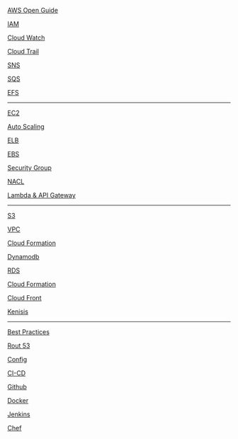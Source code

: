 [AWS Open Guide](https://github.com/open-guides/og-aws)

[IAM](/AWS/AWS%20MD%20files/IAM.md) 

[Cloud Watch](/AWS/AWS%20MD%20files/CloudWatch.md)

[Cloud Trail](/AWS/AWS%20MD%20files/CloudTrail.md)

[SNS](/AWS/AWS%20MD%20files/SNS.md)

[SQS](/AWS/AWS%20MD%20files/SQS.md)

[EFS](/AWS/AWS%20MD%20files/EFS.md)

***



[EC2](/AWS/AWS%20MD%20files/EC2.md)

[Auto Scaling](/AWS/AWS%20MD%20files/AutoScaling.md)

[ELB](/AWS/AWS%20MD%20files/ELB.md)

[EBS](/AWS/AWS%20MD%20files/EBS.md)

[Security Group](/AWS/AWS%20MD%20files/SecurityGroup.md)

[NACL](/AWS/AWS%20MD%20files/NACL.md)

[Lambda & API Gateway](/AWS/AWS%20MD%20files/Lambda.md)

***
[S3](/AWS/AWS%20MD%20files/S3.md)

[VPC](/AWS/AWS%20MD%20files/VPC.md)

[Cloud Formation](/AWS/AWS%20MD%20files/CloudFormation.md)

[Dynamodb](/AWS/AWS%20MD%20files/Dynamodb.md)

[RDS]()

[Cloud Formation]()

[Cloud Front]()

[Kenisis]()




***
[Best Practices]()

[Rout 53]()

[Config]()

[CI-CD]()

[Github]()

[Docker]()

[Jenkins]()

[Chef]()
